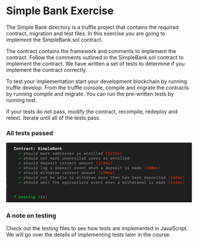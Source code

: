 # Simple Bank Exercise

The Simple Bank directory is a truffle project that contains the required contract, migration and test files. In this exercise you are going to implement the SimpleBank.sol contract.

The contract contains the framework and comments to implement the contract. Follow the comments outlined in the SimpleBank.sol contract to implement the contract. We have written a set of tests to determine if you implement the contract correctly. 

To test your implementation start your development blockchain by running truffle develop. From the truffle console, compile and migrate the contracts by running compile and migrate. You can run the pre-written tests by running test.

If your tests do not pass, modify the contract, recompile, redeploy and retest. Iterate until all of the tests pass.

### All tests passed

![tests](https://github.com/CA-bootcamp-s19/simple-bank-exercise-LorenzoZaccagnini/blob/master/Schermata%202019-06-13%20alle%2013.53.14.png)

### A note on testing

Check out the testing files to see how tests are implemented in JavaScript. We will go over the details of implementing tests later in the course.
